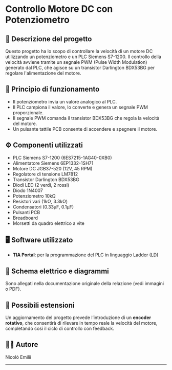 # Controllo Motore DC con Potenziometro

## 🔧 Descrizione del progetto
Questo progetto ha lo scopo di controllare la velocità di un motore DC utilizzando un potenziometro e un PLC Siemens S7-1200. Il controllo della velocità avviene tramite un segnale PWM (Pulse Width Modulation) generato dal PLC, che agisce su un transistor Darlington BDX53BG per regolare l'alimentazione del motore.

## 🧠 Principio di funzionamento
- Il potenziometro invia un valore analogico al PLC.
- Il PLC campiona il valore, lo converte e genera un segnale PWM proporzionale.
- Il segnale PWM comanda il transistor BDX53BG che regola la velocità del motore.
- Un pulsante tattile PCB consente di accendere e spegnere il motore.

## ⚙️ Componenti utilizzati
- PLC Siemens S7-1200 (6ES7215-1AG40-0XB0)  
- Alimentatore Siemens 6EP1332-1SH71  
- Motore DC JGB37-520 (12V, 45 RPM)  
- Regolatore di tensione LM7812  
- Transistor Darlington BDX53BG  
- Diodi LED (2 verdi, 2 rossi)  
- Diodo 1N4007  
- Potenziometro 10kΩ  
- Resistori vari (1kΩ, 3.3kΩ)  
- Condensatori (0.33µF, 0.1µF)  
- Pulsanti PCB  
- Breadboard  
- Morsetti da quadro elettrico a vite

## 🖥️ Software utilizzato
- **TIA Portal**: per la programmazione del PLC in linguaggio Ladder (LD)

## 🧩 Schema elettrico e diagrammi
Sono allegati nella documentazione originale della relazione (vedi immagini o PDF).

## 🔄 Possibili estensioni
Un aggiornamento del progetto prevede l’introduzione di un **encoder rotativo**, che consentirà di rilevare in tempo reale la velocità del motore, completando così il ciclo di controllo con feedback.

## 👨‍💻 Autore

Nicolò Emilii

---

